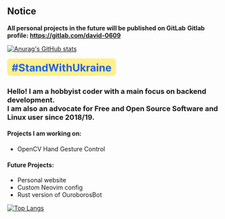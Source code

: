 ## Notice
**All personal projects in the future will be published on GitLab**
**Gitlab profile: https://gitlab.com/david-0609**

[![Anurag's GitHub stats](https://github-readme-stats.vercel.app/api?username=david-0609&theme=tokyonight&hide_border=true)](https://github.com/anuraghazra/github-readme-stats)

[![Stand With Ukraine](https://raw.githubusercontent.com/vshymanskyy/StandWithUkraine/main/badges/StandWithUkraine.svg)](https://vshymanskyy.github.io/StandWithUkraine)

### **Hello! I am a hobbyist coder with a main focus on backend development.** <br /> **I am also an advocate for Free and Open Source Software and Linux user since 2018/19.**

#### Projects I am working on:
- OpenCV Hand Gesture Control

#### Future Projects:
- Personal website
- Custom Neovim config
- Rust version of OuroborosBot

[![Top Langs](https://github-readme-stats.vercel.app/api/top-langs/?username=david-0609)](https://github.com/anuraghazra/github-readme-stats)
